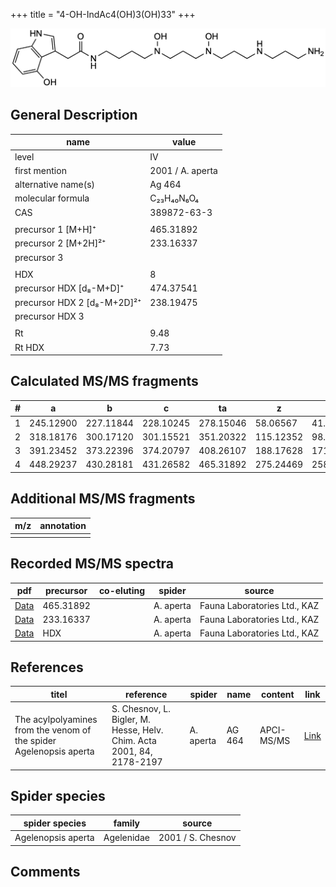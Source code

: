 +++
title = "4-OH-IndAc4(OH)3(OH)33"
+++

![](/img/4-OH-IndAc4(OH)3(OH)33.png)

## General Description

| name                        | value            |
|-----------------------------|------------------|
| level                       | IV               |
| first mention               | 2001 / A. aperta |
| alternative name(s)         | Ag 464           |
| molecular formula           | C₂₃H₄₀N₆O₄       |
| CAS                         | 389872-63-3      |
|                             |                  |
| precursor 1 [M+H]⁺          | 465.31892        |
| precursor 2 [M+2H]²⁺        | 233.16337        |
| precursor 3                 |                  |
|                             |                  |
| HDX                         | 8                |
| precursor HDX   [d₈-M+D]⁺   | 474.37541        |
| precursor HDX 2 [d₈-M+2D]²⁺ | 238.19475        |
| precursor HDX 3             |                  |
|                             |                  |
| Rt                          | 9.48             |
| Rt HDX                      | 7.73             |

## Calculated MS/MS fragments

| # | a         | b         | c         | ta        | z         | y         | tz        |
|---|-----------|-----------|-----------|-----------|-----------|-----------|-----------|
| 1 | 245.12900 | 227.11844 | 228.10245 | 278.15046 | 58.06567  | 41.03912  | 75.09222  |
| 2 | 318.18176 | 300.17120 | 301.15521 | 351.20322 | 115.12352 | 98.09697  | 148.14498 |
| 3 | 391.23452 | 373.22396 | 374.20797 | 408.26107 | 188.17628 | 171.14973 | 221.19774 |
| 4 | 448.29237 | 430.28181 | 431.26582 | 465.31892 | 275.24469 | 258.21814 | 292.27124 |

## Additional MS/MS fragments

| m/z       | annotation |
|-----------|------------|
|           |            |

## Recorded MS/MS spectra

| pdf                                                         | precursor | co-eluting | spider    | source                       |
|-------------------------------------------------------------|-----------|------------|-----------|------------------------------|
| [Data](/pdf/A-aperta/465_4-OH-IndAc4(OH)3(OH)33_Aa.pdf)     | 465.31892 |            | A. aperta | Fauna Laboratories Ltd., KAZ |
| [Data](/pdf/A-aperta/465_4-OH-IndAc4(OH)3(OH)33_Aa_2.pdf)   | 233.16337 |            | A. aperta | Fauna Laboratories Ltd., KAZ |
| [Data](/pdf/A-aperta/465_4-OH-IndAc4(OH)3(OH)33_Aa_HDX.pdf) | HDX       |            | A. aperta | Fauna Laboratories Ltd., KAZ |

## References

| titel                                                              | reference                                                             | spider    | name   | content    | link                                                                                                                          |
|--------------------------------------------------------------------|-----------------------------------------------------------------------|-----------|--------|------------|-------------------------------------------------------------------------------------------------------------------------------|
| The acylpolyamines from the venom of the spider Agelenopsis aperta | S. Chesnov, L. Bigler, M. Hesse, Helv. Chim. Acta 2001, 84, 2178-2197 | A. aperta | AG 464 | APCI-MS/MS | [Link](https://onlinelibrary.wiley.com/doi/abs/10.1002/1522-2675%2820010815%2984%3A8%3C2178%3A%3AAID-HLCA2178%3E3.0.CO%3B2-N) |

## Spider species

| spider species     | family     | source            |
|--------------------|------------|-------------------|
| Agelenopsis aperta | Agelenidae | 2001 / S. Chesnov |

## Comments